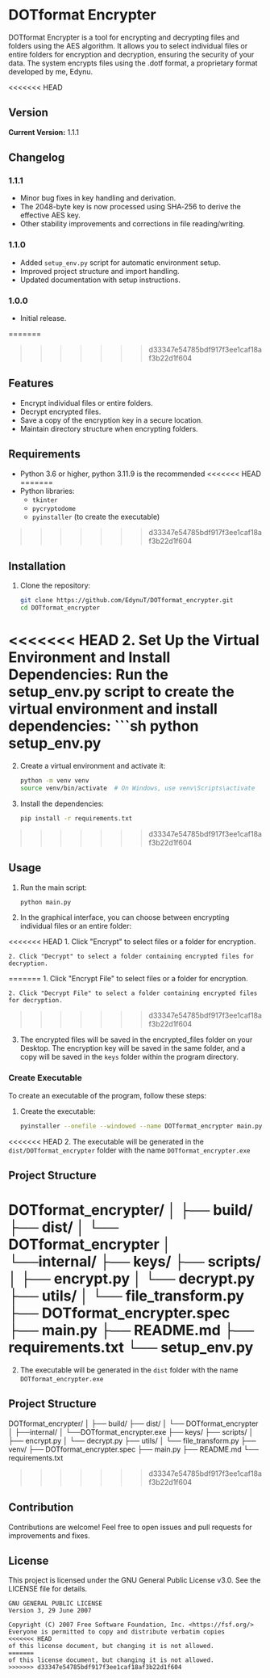 # DOTformat Encrypter

DOTformat Encrypter is a tool for encrypting and decrypting files and folders using the AES algorithm. It allows you to select individual files or entire folders for encryption and decryption, ensuring the security of your data. The system encrypts files using the .dotf format, a proprietary format developed by me, Edynu.

<<<<<<< HEAD
## Version

**Current Version:** 1.1.1

## Changelog

### 1.1.1
- Minor bug fixes in key handling and derivation.
- The 2048-byte key is now processed using SHA‑256 to derive the effective AES key.
- Other stability improvements and corrections in file reading/writing.

### 1.1.0
- Added `setup_env.py` script for automatic environment setup.
- Improved project structure and import handling.
- Updated documentation with setup instructions.

### 1.0.0
- Initial release.

=======
>>>>>>> d33347e54785bdf917f3ee1caf18af3b22d1f604
## Features

- Encrypt individual files or entire folders.
- Decrypt encrypted files.
- Save a copy of the encryption key in a secure location.
- Maintain directory structure when encrypting folders.

## Requirements

- Python 3.6 or higher, python 3.11.9 is the recommended
<<<<<<< HEAD
=======
- Python libraries:
  - `tkinter`
  - `pycryptodome`
  - `pyinstaller` (to create the executable)
>>>>>>> d33347e54785bdf917f3ee1caf18af3b22d1f604

## Installation

1. Clone the repository:
   ```sh
   git clone https://github.com/EdynuT/DOTformat_encrypter.git
   cd DOTformat_encrypter

<<<<<<< HEAD
2. Set Up the Virtual Environment and Install Dependencies: Run the setup_env.py script to create the virtual environment and install dependencies:
    ```sh
    python setup_env.py
=======
2. Create a virtual environment and activate it:
    ```sh
    python -m venv venv
    source venv/bin/activate  # On Windows, use venv\Scripts\activate

3. Install the dependencies:
    ```sh
    pip install -r requirements.txt
>>>>>>> d33347e54785bdf917f3ee1caf18af3b22d1f604

## Usage

1. Run the main script:
    ```sh
    python main.py

2. In the graphical interface, you can choose between encrypting individual files or an entire folder:

<<<<<<< HEAD
    1. Click "Encrypt" to select files or a folder for encryption.
    
    2. Click "Decrypt" to select a folder containing encrypted files for decryption.
=======
    1. Click "Encrypt File" to select files or a folder for encryption.
    
    2. Click "Decrypt File" to select a folder containing encrypted files for decryption.
>>>>>>> d33347e54785bdf917f3ee1caf18af3b22d1f604

3. The encrypted files will be saved in the encrypted_files folder on your Desktop. The encryption key will be saved in the same folder, and a copy will be saved in the `keys` folder within the program directory.

### Create Executable

To create an executable of the program, follow these steps:

1. Create the executable:
    ```sh
    pyinstaller --onefile --windowed --name DOTformat_encrypter main.py

<<<<<<< HEAD
2. The executable will be generated in the `dist/DOTformat_encrypter` folder with the name `DOTformat_encrypter.exe`

## Project Structure

DOTformat_encrypter/
│
├── build/
├── dist/
│   └── DOTformat_encrypter
│       └──internal/
├── keys/
├── scripts/
│   ├── encrypt.py
│   └── decrypt.py
├── utils/
│   └── file_transform.py
├── DOTformat_encrypter.spec
├── main.py
├── README.md
├── requirements.txt
└── setup_env.py
=======
2. The executable will be generated in the `dist` folder with the name `DOTformat_encrypter.exe`

## Project Structure

 DOTformat_encrypter/
 │
 ├── build/
 ├── dist/
 │   └── DOTformat_encrypter
 │       ├──internal/
 │       └──DOTformat_encrypter.exe
 ├── keys/
 ├── scripts/
 │   ├── encrypt.py
 │   └── decrypt.py
 ├── utils/
 │   └── file_transform.py
 ├── venv/
 ├── DOTformat_encrypter.spec
 ├── main.py
 ├── README.md
 └── requirements.txt
>>>>>>> d33347e54785bdf917f3ee1caf18af3b22d1f604

## Contribution

Contributions are welcome! Feel free to open issues and pull requests for improvements and fixes.

## License

This project is licensed under the GNU General Public License v3.0. See the LICENSE file for details.

```plaintext
GNU GENERAL PUBLIC LICENSE
Version 3, 29 June 2007

Copyright (C) 2007 Free Software Foundation, Inc. <https://fsf.org/>
Everyone is permitted to copy and distribute verbatim copies
<<<<<<< HEAD
of this license document, but changing it is not allowed.
=======
of this license document, but changing it is not allowed.
>>>>>>> d33347e54785bdf917f3ee1caf18af3b22d1f604
